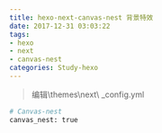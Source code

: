 ```yaml
---
title: hexo-next-canvas-nest 背景特效
date: 2017-12-31 03:03:22
tags:
- hexo
- next
- canvas-nest
categories: Study-hexo
---
```

>编辑\themes\next\ _config.yml

```bash
# Canvas-nest
canvas_nest: true
```
